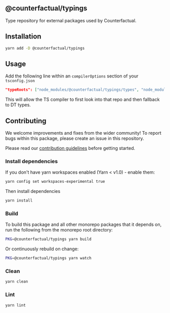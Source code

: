 ## @counterfactual/typings

Type repository for external packages used by Counterfactual.

## Installation

```bash
yarn add -D @counterfactual/typings
```

## Usage

Add the following line within an `compilerOptions` section of your `tsconfig.json`

```json
"typeRoots": ["node_modules/@counterfactual/typings/types", "node_modules/@types"]
```

This will allow the TS compiler to first look into that repo and then fallback to DT types.

## Contributing

We welcome improvements and fixes from the wider community! To report bugs within this package, please create an issue in this repository.

Please read our [contribution guidelines](../../CONTRIBUTING.md) before getting started.

### Install dependencies

If you don't have yarn workspaces enabled (Yarn < v1.0) - enable them:

```bash
yarn config set workspaces-experimental true
```

Then install dependencies

```bash
yarn install
```

### Build

To build this package and all other monorepo packages that it depends on, run the following from the monorepo root directory:

```bash
PKG=@counterfactual/typings yarn build
```

Or continuously rebuild on change:

```bash
PKG=@counterfactual/typings yarn watch
```

### Clean

```bash
yarn clean
```

### Lint

```bash
yarn lint
```